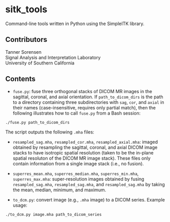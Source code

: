 # sitk_tools

Command-line tools written in Python using the SimpleITK library.

## Contributors

Tanner Sorensen  
Signal Analysis and Interpretation Laboratory   
University of Southern California

## Contents

- `fuse.py`: fuse three orthogonal stacks of DICOM MR images in the sagittal, coronal, and axial orientation. If `path_to_dicom_dirs` is the path to a directory containing three subdirectories with `sag`, `cor`, and `axial` in their names (case-insensitive, requires only partial match), then the following illustrates how to call `fuse.py` from a Bash session:
```bash
./fuse.py path_to_dicom_dirs
```
The script outputs the following `.mha` files:
  - `resampled_sag.mha`, `resampled_cor.mha`, `resampled_axial.mha`: imaged obtained by resampling the sagittal, coronal, and axial DICOM image stacks to have isotropic spatial resolution (taken to be the in-plane spatial resoluton of the DICOM MR image stack). These files only contain information from a single image stack (i.e., no fusion).
  - `superres_mean.mha`, `superres_median.mha`, `superres_min.mha`, `superres_max.mha`: super-resolution images obtained by fusing `resampled_sag.mha`, `resampled_sag.mha`, and `resampled_sag.mha` by taking the mean, median, minimum, and maximum.

- `to_dcm.py`: convert image (e.g., `.mha` image) to a DICOM series. Example usage:
```bash
./to_dcm.py image.mha path_to_dicom_series
```
